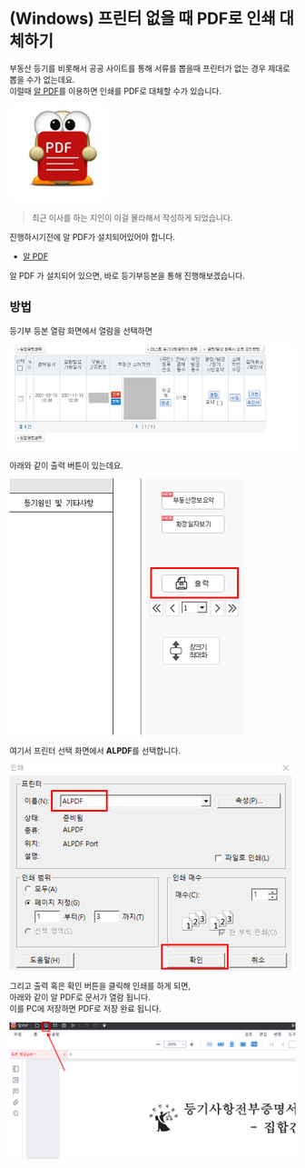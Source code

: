 # (Windows) 프린터 없을 때 PDF로 인쇄 대체하기

부동산 등기를 비롯해서 공공 사이트를 통해 서류를 뽑을때 프린터가 없는 경우 제대로 뽑을 수가 없는데요.  
이럴때 [알 PDF](https://www.altools.co.kr/download/alpdf.aspx)를 이용하면 인쇄를 PDF로 대체할 수가 있습니다.  

![intro](./images/intro.jpeg)

> 최근 이사를 하는 지인이 이걸 몰라해서 작성하게 되었습니다.

진행하시기전에 알 PDF가 설치되어있어야 합니다.

* [알 PDF](https://www.altools.co.kr/download/alpdf.aspx)

알 PDF 가 설치되어 있으면, 바로 등기부등본을 통해 진행해보겠습니다.

## 방법

등기부 등본 열람 화면에서 열람을 선택하면

![view1](images/view1.png)

아래와 같이 출력 버튼이 있는데요.

![view2](images/view2.png)

여기서 프린터 선택 화면에서 **ALPDF**를 선택합니다.  

![view3](images/view3.png)

그리고 출력 혹은 확인 버튼을 클릭해 인쇄를 하게 되면,  
아래와 같이 알 PDF로 문서가 열람 됩니다.   
이를 PC에 저장하면 PDF로 저장 완료 됩니다.

![view4](images/view4.png)
